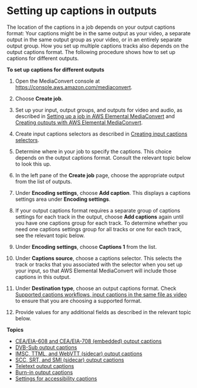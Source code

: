 # Setting up captions in outputs<a name="set-up-captions-in-outputs"></a>

The location of the captions in a job depends on your output captions format: Your captions might be in the same output as your video, a separate output in the same output group as your video, or in an entirely separate output group\. How you set up multiple captions tracks also depends on the output captions format\. The following procedure shows how to set up captions for different outputs\. 

**To set up captions for different outputs**

1. Open the MediaConvert console at [https://console\.aws\.amazon\.com/mediaconvert](https://console.aws.amazon.com/mediaconvert)\.

1. Choose **Create job**\.

1. Set up your input, output groups, and outputs for video and audio, as described in [Setting up a job in AWS Elemental MediaConvert](setting-up-a-job.md) and [Creating outputs with AWS Elemental MediaConvert](creating-streaming-and-file-outputs.md)\.

1. Create input captions selectors as described in [Creating input captions selectors](create-input-caption-selectors.md)\.

1. Determine where in your job to specify the captions\. This choice depends on the output captions format\. Consult the relevant topic below to look this up\.

1. In the left pane of the **Create job** page, choose the appropriate output from the list of outputs\.

1. Under **Encoding settings**, choose **Add caption**\. This displays a captions settings area under **Encoding settings**\. 

1. If your output captions format requires a separate group of captions settings for each track in the output, choose **Add captions** again until you have one captions group for each track\. To determine whether you need one captions settings group for all tracks or one for each track, see the relevant topic below\.

1. Under **Encoding settings**, choose **Captions 1** from the list\.

1. Under **Captions source**, choose a captions selector\. This selects the track or tracks that you associated with the selector when you set up your input, so that AWS Elemental MediaConvert will include those captions in this output\.

1. Under **Destination type**, choose an output captions format\. Check [Supported captions workflows, input captions in the same file as video](captions-support-tables-by-container-type.md) to ensure that you are choosing a supported format\.

1. Provide values for any additional fields as described in the relevant topic below\.



**Topics**
+ [CEA/EIA\-608 and CEA/EIA\-708 \(embedded\) output captions](embedded-output-captions.md)
+ [DVB\-Sub output captions](dvb-sub-output-captions.md)
+ [IMSC, TTML, and WebVTT \(sidecar\) output captions](ttml-and-webvtt-output-captions.md)
+ [SCC, SRT, and SMI \(sidecar\) output captions](scc-srt-output-captions.md)
+ [Teletext output captions](teletext-output-captions.md)
+ [Burn\-in output captions](burn-in-output-captions.md)
+ [Settings for accessibility captions](accessibility-captions.md)